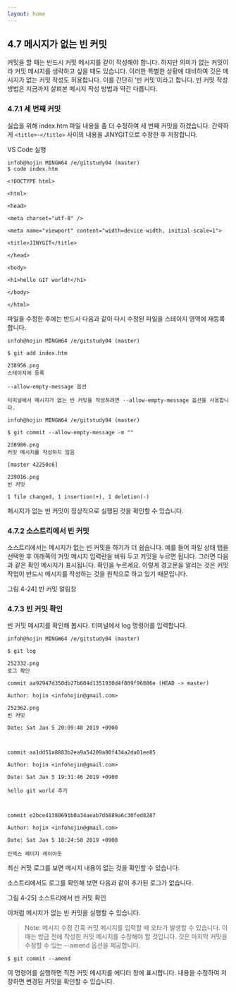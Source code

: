 ```yaml
---
layout: home
---
```

## 4.7 메시지가 없는 빈 커밋
커밋을 할 때는 반드시 커밋 메시지를 같이 작성해야 합니다. 하지만 의미가 없는 커밋이라 커밋 메시지를 생략하고 싶을 때도 있습니다. 이러한 특별한 상황에 대비하여 깃은 메시지가 없는 커밋 작성도 허용합니다. 이를 간단히 ‘빈 커밋’이라고 합니다. 빈 커밋 작성 방법은 지금까지 살펴본 메시지 작성 방법과 약간 다릅니다.  

### 4.7.1 세 번째 커밋
실습을 위해 index.htm 파일 내용을 좀 더 수정하여 세 번째 커밋을 하겠습니다. 간략하게 `<title>~</title>` 사이의 내용을 JINYGIT으로 수정한 후 저장합니다.  

VS Code 실행
```
infoh@hojin MINGW64 /e/gitstudy04 (master)
$ code index.htm
```

```
<!DOCTYPE html>

<html>

<head>

<meta charset="utf-8" />

<meta name="viewport" content="width=device-width, initial-scale=1">

<title>JINYGIT</title>

</head>

<body>

<h1>hello GIT world!</h1>

</body>

</html>
```
 

파일을 수정한 후에는 반드시 다음과 같이 다시 수정된 파일을 스테이지 영역에 재등록합니다.  

```
infoh@hojin MINGW64 /e/gitstudy04 (master)

$ git add index.htm

238956.png
스테이지에 등록

--allow-empty-message 옵션

터미널에서 메시지가 없는 빈 커밋을 작성하려면 --allow-empty-message 옵션을 사용합니다.

infoh@hojin MINGW64 /e/gitstudy04 (master)

$ git commit --allow-empty-message -m ""

238986.png
커밋 메시지를 작성하지 않음

[master 42250c6]

239016.png
빈 커밋

1 file changed, 1 insertion(+), 1 deletion(-)
```

메시지가 없는 빈 커밋이 정상적으로 실행된 것을 확인할 수 있습니다.  

### 4.7.2 소스트리에서 빈 커밋
소스트리에서는 메시지가 없는 빈 커밋을 하기가 더 쉽습니다. 예를 들어 파일 상태 탭을 선택한 후 아래쪽의 커밋 메시지 입력란을 비워 두고 커밋을 누르면 됩니다. 그러면 다음과 같은 확인 메시지가 표시됩니다. 확인을 누르세요. 이렇게 경고문을 알리는 것은 커밋 작업이 반드시 메시지를 작성하는 것을 원칙으로 하고 있기 때문입니다.  

그림 4-24] 빈 커밋 알림창


### 4.7.3 빈 커밋 확인
빈 커밋 메시지를 확인해 봅시다. 터미널에서 log 명령어를 입력합니다.  

```
infoh@hojin MINGW64 /e/gitstudy04 (master)

$ git log

252332.png
로그 확인

commit aa92947d350db27b604d1351930d4f809f96886e (HEAD -> master)

Author: hojin <infohojin@gmail.com>

252362.png
빈 커밋

Date: Sat Jan 5 20:09:48 2019 +0900

 

commit aa1dd51a8883b2ea9a54209a00f434a2da01ee85

Author: hojin <infohojin@gmail.com>

Date: Sat Jan 5 19:31:46 2019 +0900

hello git world 추가

 

commit e2bce41380691b0a34aeab7db889a6c30fed8287

Author: hojin <infohojin@gmail.com>

Date: Sat Jan 5 18:24:50 2019 +0900

인덱스 페이지 레이아웃
```

최신 커밋 로그를 보면 메시지 내용이 없는 것을 확인할 수 있습니다.  

소스트리에서도 로그를 확인해 보면 다음과 같이 추가된 로그가 없습니다.  

그림 4-25] 소스트리에서 빈 커밋 확인


이처럼 메시지가 없는 빈 커밋을 실행할 수 있습니다.

>Note: 메시지 수정
간혹 커밋 메시지를 입력할 때 오타가 발생할 수 있습니다. 이때는 방금 전에 작성한 커밋 메시지를 수정해야 할 것입니다. 깃은 마지막 커밋을 수정할 수 있는 --amend 옵션을 제공합니다.  

```
$ git commit --amend
```

이 명령어를 실행하면 직전 커밋 메시지를 에디터 창에 표시합니다. 내용을 수정하여 저장하면 변경된 커밋을 확인할 수 있습니다.  

 

